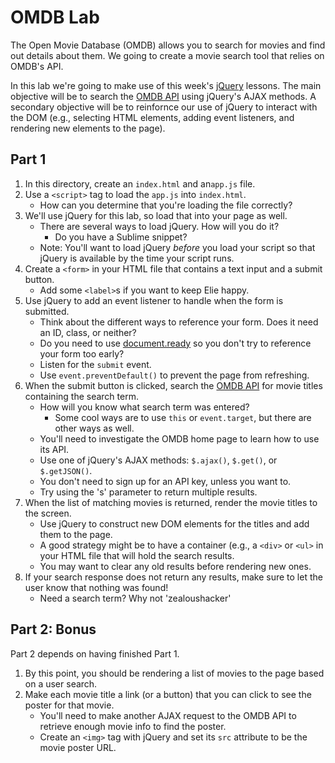 OMDB Lab
========

The Open Movie Database (OMDB) allows you to search for movies and
find out details about them. We going to create a movie search tool
that relies on OMDB's API.

In this lab we're going to make use of this week's
[jQuery](http://jquery.com/) lessons. The main objective will be to
search the [OMDB API](http://www.omdbapi.com/) using jQuery's AJAX
methods. A secondary objective will be to reinfornce our use of jQuery
to interact with the DOM (e.g., selecting HTML elements, adding event
listeners, and rendering new elements to the page).

Part 1
------

1. In this directory, create an `index.html` and an`app.js` file.
2. Use a `<script>` tag to load the `app.js` into `index.html`.
    * How can you determine that you're loading the file correctly?
3. We'll use jQuery for this lab, so load that into your page as
well.
    * There are several ways to load jQuery. How will you do it?
        * Do you have a Sublime snippet?
    * Note: You'll want to load jQuery _before_ you load your script
      so that jQuery is available by the time your script runs.
5. Create a `<form>` in your HTML file that contains a text input
and a submit button.
    * Add some `<label>`s if you want to keep Elie happy.
6. Use jQuery to add an event listener to handle when the form is
submitted.
    * Think about the different ways to reference your form. Does it
    need an ID, class, or neither?
    * Do you need to use
      [document.ready](http://learn.jquery.com/using-jquery-core/document-ready/)
      so you don't try to reference your form too early?
    * Listen for the `submit` event.
    * Use `event.preventDefault()` to prevent the page from
    refreshing.
6. When the submit button is clicked, search the
[OMDB API](http://www.omdbapi.com/) for movie titles containing the
search term.
    * How will you know what search term was entered?
        * Some cool ways are to use `this` or `event.target`, but
          there are other ways as well.
    * You'll need to investigate the OMDB home page to learn how to
      use its API.
    * Use one of jQuery's AJAX methods: `$.ajax()`, `$.get()`, or `$.getJSON()`.
    * You don't need to sign up for an API key, unless you want to.
    * Try using the 's' parameter to return multiple results.
7. When the list of matching movies is returned, render the movie
titles to the screen.
    * Use jQuery to construct new DOM elements for the titles and add
    them to the page.
    * A good strategy might be to have a container (e.g., a `<div>` or
    `<ul>` in your HTML file that will hold the search results.
    * You may want to clear any old results before rendering new ones.
8. If your search response does not return any results, make sure to let the user know that nothing was found! 
    * Need a search term? Why not 'zealoushacker'

Part 2: Bonus
-------------

Part 2 depends on having finished Part 1.

1. By this point, you should be rendering a list of movies to the page
based on a user search.
2. Make each movie title a link (or a button) that you can click to
   see the poster for that movie.
    * You'll need to make another AJAX request to the OMDB API to
    retrieve enough movie info to find the poster.
    * Create an `<img>` tag with jQuery and set its `src` attribute to
      be the movie poster URL.
